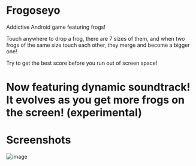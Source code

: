 # Frogoseyo

Addictive Android game featuring frogs!

Touch anywhere to drop a frog, there are 7 sizes of them, and when two frogs of the same size touch each other, they merge and become a bigger one!

Try to get the best score before you run out of screen space!

# Now featuring dynamic soundtrack! It evolves as you get more frogs on the screen! (experimental)

# Screenshots
![image](https://user-images.githubusercontent.com/70964650/132999550-9c9835d2-b2a1-476a-90e7-024d688ca4c9.png)
